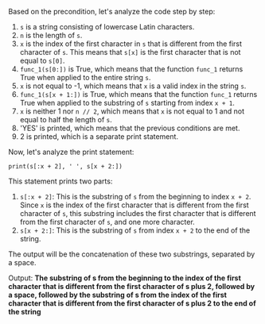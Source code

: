 Based on the precondition, let's analyze the code step by step:

1. `s` is a string consisting of lowercase Latin characters.
2. `n` is the length of `s`.
3. `x` is the index of the first character in `s` that is different from the first character of `s`. This means that `s[x]` is the first character that is not equal to `s[0]`.
4. `func_1(s[0:])` is True, which means that the function `func_1` returns True when applied to the entire string `s`.
5. `x` is not equal to -1, which means that `x` is a valid index in the string `s`.
6. `func_1(s[x + 1:])` is True, which means that the function `func_1` returns True when applied to the substring of `s` starting from index `x + 1`.
7. `x` is neither 1 nor `n // 2`, which means that `x` is not equal to 1 and not equal to half the length of `s`.
8. 'YES' is printed, which means that the previous conditions are met.
9. 2 is printed, which is a separate print statement.

Now, let's analyze the print statement:

`print(s[:x + 2], ' ', s[x + 2:])`

This statement prints two parts:

1. `s[:x + 2]`: This is the substring of `s` from the beginning to index `x + 2`. Since `x` is the index of the first character that is different from the first character of `s`, this substring includes the first character that is different from the first character of `s`, and one more character.
2. `s[x + 2:]`: This is the substring of `s` from index `x + 2` to the end of the string.

The output will be the concatenation of these two substrings, separated by a space.

Output: **The substring of s from the beginning to the index of the first character that is different from the first character of s plus 2, followed by a space, followed by the substring of s from the index of the first character that is different from the first character of s plus 2 to the end of the string**
